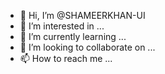 - 👋 Hi, I’m @SHAMEERKHAN-UI
- 👀 I’m interested in ...
- 🌱 I’m currently learning ...
- 💞️ I’m looking to collaborate on ...
- 📫 How to reach me ...

<!---
SHAMEERKHAN-UI/SHAMEERKHAN-UI is a ✨ special ✨ repository because its `README.md` (this file) appears on your GitHub profile.
You can click the Preview link to take a look at your changes.
--->
